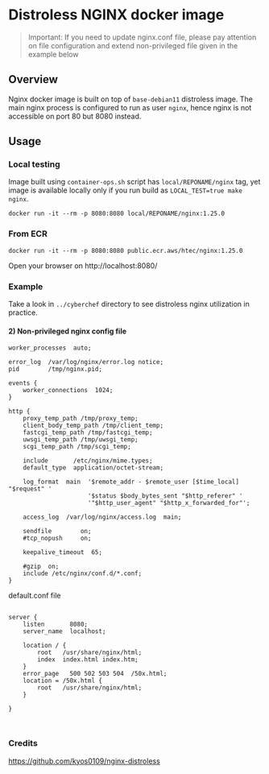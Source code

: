 # Distroless NGINX docker image
> Important: If you need to update nginx.conf file, please pay attention on file configuration 
> and extend non-privileged file given in the example below

## Overview
Nginx docker image is built on top of `base-debian11` distroless image. The main nginx process is configured to run 
as user `nginx`, hence nginx is not accessible on port 80 but 8080 instead. 

## Usage 

### Local testing

Image built using `container-ops.sh` script has `local/REPONAME/nginx` tag, yet image is available locally only if you run 
build as `LOCAL_TEST=true make nginx`.
```
docker run -it --rm -p 8080:8080 local/REPONAME/nginx:1.25.0
```

### From ECR

```
docker run -it --rm -p 8080:8080 public.ecr.aws/htec/nginx:1.25.0
```

Open your browser on http://localhost:8080/

### Example

Take a look in `../cyberchef` directory to see distroless nginx utilization in practice.

#### 2) Non-privileged nginx config file

```
worker_processes  auto;                                                       
                                                                              
error_log  /var/log/nginx/error.log notice;                                   
pid        /tmp/nginx.pid;                                                    
                                                                              
events {                                                                      
    worker_connections  1024;                                                 
}
                                                         
http {                                                                        
    proxy_temp_path /tmp/proxy_temp;                                          
    client_body_temp_path /tmp/client_temp;                                   
    fastcgi_temp_path /tmp/fastcgi_temp;                                      
    uwsgi_temp_path /tmp/uwsgi_temp;                                          
    scgi_temp_path /tmp/scgi_temp;                                            
                                                                              
    include       /etc/nginx/mime.types;                                      
    default_type  application/octet-stream;                                   
                                                                              
    log_format  main  '$remote_addr - $remote_user [$time_local] "$request" ' 
                      '$status $body_bytes_sent "$http_referer" '             
                      '"$http_user_agent" "$http_x_forwarded_for"';           
                                                                              
    access_log  /var/log/nginx/access.log  main;                              
                                                                              
    sendfile        on;                                                       
    #tcp_nopush     on;                                                       
                                                                              
    keepalive_timeout  65;                                                    
                                                                                  
    #gzip  on;                                                                
    include /etc/nginx/conf.d/*.conf;                                            
}
```

default.conf file

```

server {
    listen       8080;
    server_name  localhost;

    location / {
        root   /usr/share/nginx/html;
        index  index.html index.htm;
    }
    error_page   500 502 503 504  /50x.html;
    location = /50x.html {
        root   /usr/share/nginx/html;
    }

}



```

### Credits
https://github.com/kyos0109/nginx-distroless
